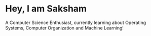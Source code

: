 # Hey, I am Saksham
A Computer Science Enthusiast, currently learning about Operating Systems, Computer Organization and Machine Learning!
